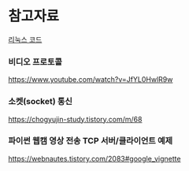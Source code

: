 
# 참고자료

[리눅스 코드](https://github.com/Giromi/CAU_ALCP/blob/main/자료/README.md)

### 비디오 프로토콜
https://www.youtube.com/watch?v=JfYL0HwlR9w

### 소켓(socket) 통신
https://chogyujin-study.tistory.com/m/68

### 파이썬 웹캠 영상 전송 TCP 서버/클라이언트 예제
https://webnautes.tistory.com/2083#google_vignette
